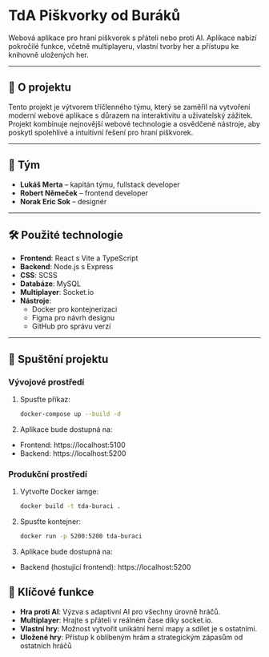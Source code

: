 # TdA Piškvorky od Buráků

Webová aplikace pro hraní piškvorek s přáteli nebo proti AI. Aplikace nabízí pokročilé funkce, včetně multiplayeru, vlastní tvorby her a přístupu ke knihovně uložených her.  

---

## 🎯 O projektu  
Tento projekt je výtvorem tříčlenného týmu, který se zaměřil na vytvoření moderní webové aplikace s důrazem na interaktivitu a uživatelský zážitek. Projekt kombinuje nejnovější webové technologie a osvědčené nástroje, aby poskytl spolehlivé a intuitivní řešení pro hraní piškvorek.  

---

## 👥 Tým  
- **Lukáš Merta** – kapitán týmu, fullstack developer  
- **Robert Němeček** – frontend developer  
- **Norak Eric Sok** – designér  

---

## 🛠 Použité technologie  
- **Frontend**: React s Vite a TypeScript  
- **Backend**: Node.js s Express  
- **CSS**: SCSS  
- **Databáze**: MySQL  
- **Multiplayer**: Socket.io  
- **Nástroje**:  
  - Docker pro kontejnerizaci  
  - Figma pro návrh designu  
  - GitHub pro správu verzí  

---

## 🚀 Spuštění projektu  

### Vývojové prostředí  
1. Spusťte příkaz:  
   ```bash
   docker-compose up --build -d
   ```
2. Aplikace bude dostupná na:
- Frontend: https://localhost:5100
- Backend: https://localhost:5200
   
### Produkční prostředí  
1. Vytvořte Docker iamge:  
   ```bash
   docker build -t tda-buraci .
   ```
2. Spusťte kontejner:  
   ```bash
   docker run -p 5200:5200 tda-buraci
   ```
3. Aplikace bude dostupná na:
- Backend (hostující frontend): https://localhost:5200

## 🔑 Klíčové funkce  
- **Hra proti AI**: Výzva s adaptivní AI pro všechny úrovně hráčů.  
- **Multiplayer**: Hrajte s přáteli v reálném čase díky socket.io.  
- **Vlastní hry**: Možnost vytvořit unikátní herní mapy a sdílet je s ostatními.  
- **Uložené hry**: Přístup k oblíbeným hrám a strategickým zápasům od ostatních hráčů  
